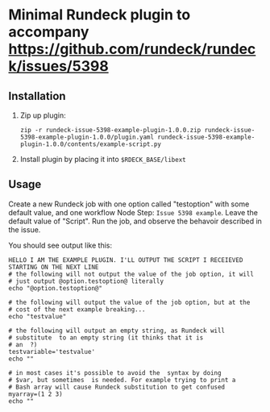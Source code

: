 # Minimal Rundeck plugin to accompany https://github.com/rundeck/rundeck/issues/5398

## Installation

1. Zip up plugin:
    ```
    zip -r rundeck-issue-5398-example-plugin-1.0.0.zip rundeck-issue-5398-example-plugin-1.0.0/plugin.yaml rundeck-issue-5398-example-plugin-1.0.0/contents/example-script.py
    ```
2. Install plugin by placing it into `$RDECK_BASE/libext`

## Usage

Create a new Rundeck job with one option called "testoption" with some default value, and one workflow Node Step: `Issue 5398 example`. Leave the default value of "Script". Run the job, and observe the behavoir described in the issue.

You should see output like this:

```text
HELLO I AM THE EXAMPLE PLUGIN. I'LL OUTPUT THE SCRIPT I RECEIEVED STARTING ON THE NEXT LINE
# the following will not output the value of the job option, it will
# just output @option.testoption@ literally
echo "@option.testoption@"

# the following will output the value of the job option, but at the
# cost of the next example breaking...
echo "testvalue"

# the following will output an empty string, as Rundeck will
# substitute  to an empty string (it thinks that it is
# an  ?)
testvariable='testvalue'
echo ""

# in most cases it's possible to avoid the  syntax by doing
# $var, but sometimes  is needed. For example trying to print a
# Bash array will cause Rundeck substitution to get confused
myarray=(1 2 3)
echo ""
```
